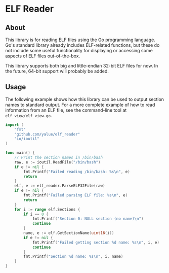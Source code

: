 ELF Reader
==========

About
-----

This library is for reading ELF files using the Go programming language. Go's
standard library already includes ELF-related functions, but these do not
include some useful functionality for displaying or accessing some aspects of
ELF files out-of-the-box.

This library supports both big and little-endian 32-bit ELF files for now. In
the future, 64-bit support will probably be added.

Usage
-----

The following example shows how this library can be used to output section
names to standard output. For a more complete example of how to read
information from an ELF file, see the command-line tool at
`elf_view/elf_view.go`.

```go
import (
	"fmt"
	"github.com/yalue/elf_reader"
	"io/ioutil"
)

func main() {
	// Print the section names in /bin/bash
	raw, e := ioutil.ReadFile("/bin/bash")
	if e != nil {
		fmt.Printf("Failed reading /bin/bash: %s\n", e)
		return
	}
	elf, e := elf_reader.ParseELF32File(raw)
	if e != nil {
		fmt.Printf("Failed parsing ELF file: %s\n", e)
		return
	}
	for i := range elf.Sections {
		if i == 0 {
			fmt.Printf("Section 0: NULL section (no name)\n")
			continue
		}
		name, e := elf.GetSectionName(uint16(i))
		if e != nil {
			fmt.Printf("Failed getting section %d name: %s\n", i, e)
			continue
		}
		fmt.Printf("Section %d name: %s\n", i, name)
	}
}
```

